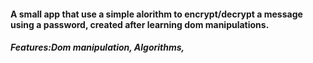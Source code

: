 #### A small app that use a simple alorithm to encrypt/decrypt a message using a password, created after learning dom manipulations.
##### Features:Dom manipulation, Algorithms,

